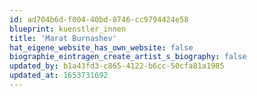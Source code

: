 ```yaml
---
id: ad704b6d-f004-40bd-8746-cc9794424e58
blueprint: kuenstler_innen
title: 'Marat Burnashev'
hat_eigene_website_has_own_website: false
biographie_eintragen_create_artist_s_biography: false
updated_by: b1a43fd3-c865-4122-b6cc-50cfa81a1985
updated_at: 1653731692
---
```

